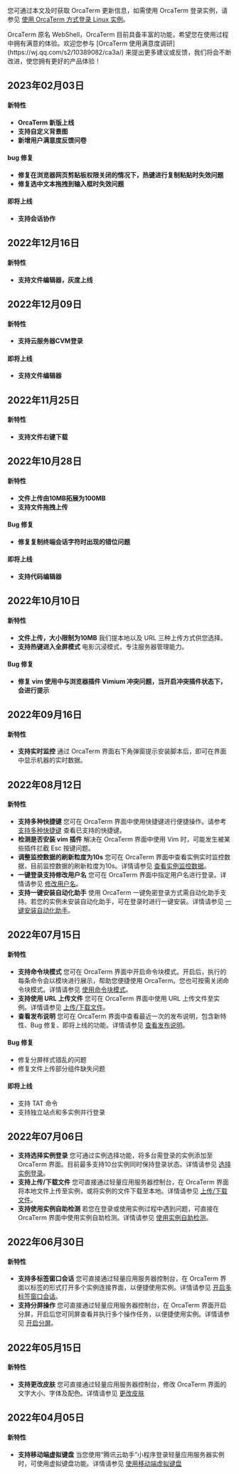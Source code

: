您可通过本文及时获取 OrcaTerm 更新信息，如需使用 OrcaTerm 登录实例，请参见 [使用 OrcaTerm 方式登录 Linux 实例](https://cloud.tencent.com/document/product/1207/44642)。


<dx-alert infotype="explain" title="">
OrcaTerm 原名 WebShell，OrcaTerm 目前具备丰富的功能，希望您在使用过程中拥有满意的体验。欢迎您参与 [OrcaTerm 使用满意度调研](https://wj.qq.com/s2/10389082/ca3a/) 来提出更多建议或反馈，我们将会不断改进，使您拥有更好的产品体验！
</dx-alert>

## 2023年02月03日
#### 新特性
- **OrcaTerm 新版上线**
- **支持自定义背景图**
- **新增用户满意度反馈问卷**

#### bug 修复
- **修复在浏览器网页剪贴板权限关闭的情况下，热键进行复制粘贴时失效问题**
- **修复选中文本拖拽到输入框时失效问题**

#### 即将上线
- **支持会话协作**

## 2022年12月16日
#### 新特性
- **支持文件编辑器，灰度上线**

## 2022年12月09日
#### 新特性
- **支持云服务器CVM登录**
  
#### 即将上线
- **支持文件编辑器**

## 2022年11月25日
#### 新特性
- **支持文件右键下载**

## 2022年10月28日
#### 新特性
- **文件上传由10MB拓展为100MB**
- **支持文件拖拽上传**

#### Bug 修复
- **修复复制终端会话字符时出现的错位问题**

#### 即将上线
- **支持代码编辑器**

## 2022年10月10日
#### 新特性
- **文件上传，大小限制为10MB**
我们提本地以及 URL 三种上传方式供您选择。
- **支持热键进入全屏模式**
电影沉浸模式，专注服务器管理能力。

#### Bug 修复
- **修复 vim 使用中与浏览器插件 Vimium 冲突问题，当开启冲突插件状态下，会进行提示**

## 2022年09月16日
#### 新特性
- **支持实时监控**
通过 OrcaTerm 界面右下角弹窗提示安装脚本后，即可在界面中显示机器的实时数据。

## 2022年08月12日

#### 新特性
- **支持多种快捷键**
您可在 OrcaTerm 界面中使用快捷键进行便捷操作。请参考 [支持多种快捷键](https://cloud.tencent.com/document/product/1207/44642#hotKey) 查看已支持的快捷键。
- **检测是否安装 vim 插件**
解决在 OrcaTerm 界面中使用 Vim 时，可能发生被某些插件拦截 Esc 按键问题。
- **调整监控数据的刷新粒度为10s**
您可在 OrcaTerm 界面中查看实例实时监控数据，目前监控数据的刷新粒度为10s。详情请参见 [查看实例监控数据](https://cloud.tencent.com/document/product/1207/44642#monitoringData)。
- **一键登录支持修改用户名**
您可在 OrcaTerm 界面中指定用户名进行登录。详情请参见 [修改用户名](https://cloud.tencent.com/document/product/1207/44642#modifyUsername)。
- **支持一键安装自动化助手**
使用 OrcaTerm 一键免密登录方式需自动化助手支持。若您的实例未安装自动化助手，可在登录时进行一键安装。详情请参见 [一键安装自动化助手](https://cloud.tencent.com/document/product/1207/44642#installTAT)。


## 2022年07月15日

#### 新特性
- **支持命令块模式**
您可在 OrcaTerm 界面中开启命令块模式。开启后，执行的每条命令会以模块进行展示，帮助您便捷使用 OrcaTerm。您也可按需关闭命令块模式。详情请参见 [使用命令块模式](https://cloud.tencent.com/document/product/1207/44642#block)。
- **支持使用 URL 上传文件**
您可在 OrcaTerm 界面中使用 URL 上传文件至实例。详情请参见 [上传/下载文件](https://cloud.tencent.com/document/product/1207/44642#updownload)。
- **查看发布说明**
您可在 OrcaTerm 界面中查看最近一次的发布说明，包含新特性、Bug 修复、即将上线的功能。详情请参见  [查看发布说明](https://cloud.tencent.com/document/product/1207/44642#changelogs)。

####  Bug 修复
- 修复分屏样式错乱的问题
- 修复文件上传部分组件缺失问题

#### 即将上线
- 支持 TAT 命令
- 支持独立站点和多实例并行登录


## 2022年07月06日
- **支持选择实例登录**
您可通过实例选择功能，将多台需登录的实例添加至 OrcaTerm 界面。目前最多支持10台实例同时保持登录状态。详情请参见 [选择实例登录](https://cloud.tencent.com/document/product/1207/44642#choose)。
- **支持上传/下载文件**
您可直接通过轻量应用服务器控制台，在 OrcaTerm 界面将本地文件上传至实例，或将实例的文件下载至本地。详情请参见 [上传/下载文件](https://cloud.tencent.com/document/product/1207/44642#updownload)。
- **支持使用实例自助检测**
若您在登录或使用实例过程中遇到问题，可直接在 OrcaTerm 界面中使用实例自助检测。详情请参见 [使用实例自助检测](https://cloud.tencent.com/document/product/1207/44642#selfCheck)。


## 2022年06月30日

#### 新特性
- **支持多标签窗口会话**
您可直接通过轻量应用服务器控制台，在 OrcaTerm 界面以标签的形式打开多个实例连接界面，以便捷使用实例。详情请参见 [开启多标签窗口会话](https://cloud.tencent.com/document/product/1207/44642#multilabel)。
- **支持分屏操作**
您可直接通过轻量应用服务器控制台，在 OrcaTerm 界面开启分屏，开启后您可同屏查看并执行多个操作任务，以便捷使用实例。详情请参见 [开启分屏](https://cloud.tencent.com/document/product/1207/44642#splitScreen)。

## 2022年05月15日

#### 新特性
- **支持更改皮肤**
您可直接通过轻量应用服务器控制台，修改 OrcaTerm 界面的文字大小、字体及配色。详情请参见 [更改皮肤](https://cloud.tencent.com/document/product/1207/44642#changeAppearance)

## 2022年04月05日

#### 新特性
- **支持移动端虚拟键盘**
当您使用“腾讯云助手”小程序登录轻量应用服务器实例时，可使用虚拟键盘功能。详情请参见 [使用移动端虚拟键盘](https://cloud.tencent.com/document/product/1207/44642#virtualKeyboard)


